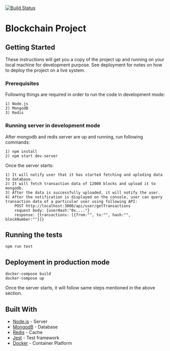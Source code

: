[![Build Status](https://travis-ci.org/Ajinkya009/Project_matic.svg?branch=master)](https://travis-ci.org/Ajinkya009/Project_matic)

# Blockchain Project

## Getting Started

These instructions will get you a copy of the project up and running on your local machine for development purpose. See deployment for notes on how to deploy the project on a live system.

### Prerequisites

Following things are required in order to run the code in development mode:

```
1) Node.js
2) MongodB
3) Redis
```

### Running server in development mode

After mongodb and redis server are up and running, run following commands:

```
1) npm install
2) npm start dev-server
```

Once the server starts:

```
1) It will notify user that it has started fetching and uploding data to database.
2) It will fetch transaction data of 12000 blocks and upload it to mongodb.
3) After the data is successfully uploaded, it will notify the user.
4) After the notification is displayed on the console, user can query transaction data of a particular user using following API:
    POST http://localhost:3000/api/user/getTransactions 
    request body: {userHash:"0x...."}
    response: {transactions: [{from:"", to:"", hash:"", blockNumber:""}]}
```


## Running the tests
```
npm run test
```

## Deployment in production mode

```
docker-compose build
docker-compose up
```
Once the server starts, it will follow same steps mentioned in the above section.

## Built With

* [Node.js](https://nodejs.org) - Server
* [MongodB](https://www.mongodb.com/) - Database
* [Redis](https://redis.io/) - Cache
* [Jest](https://jestjs.io/) - Test framework
* [Docker](https://www.docker.com/) - Container Platform

